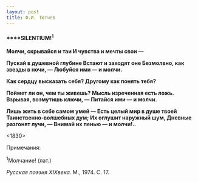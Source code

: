 ```yaml
---
layout: post
title: Ф.И. Тютчев
---
```


#### ****SILENTIUM\!**<sup>**1**</sup>**

**Молчи, скрывайся и таи И чувства и мечты свои —**

**Пускай в душевной глубине Встают и заходят оне Безмолвно, как звезды в
ночи, — Любуйся ими — и молчи.**

**Как сердцу высказать себя? Другому как понять тебя?**

**Поймет ли он, чем ты живешь? Мысль изреченная есть ложь. Взрывая,
возмутишь ключи, — Питайся ими — и молчи.**

**Лишь жить в себе самом умей — Есть целый мир в душе твоей
Таинственно-волшебных дум; Их оглушит наружный шум, Дневные
разгонят лучи, — Внимай их пенью — и молчи\!..**

\<1830\>

Примечания:

<sup>1</sup>Молчание\! (лат.)

*Русская поэзия XIXвека.* М., 1974. С. 17.

